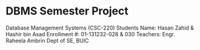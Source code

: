 # DBMS Semester Project
Database Management Systems (CSC-220)
Students Name: Hasan Zahid & Hashir bin Asad
Enrollment #: 01-131232-028 & 030
Teachers: Engr. Raheela Ambrin
Dept of SE, BUIC

